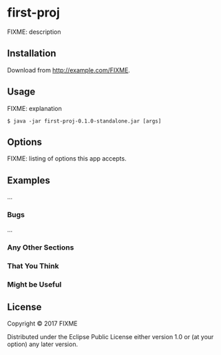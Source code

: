 # first-proj

FIXME: description

## Installation

Download from http://example.com/FIXME.

## Usage

FIXME: explanation

    $ java -jar first-proj-0.1.0-standalone.jar [args]

## Options

FIXME: listing of options this app accepts.

## Examples

...

### Bugs

...

### Any Other Sections
### That You Think
### Might be Useful

## License

Copyright © 2017 FIXME

Distributed under the Eclipse Public License either version 1.0 or (at
your option) any later version.
